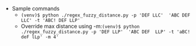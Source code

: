 - Sample commands 
    - `(venv)$ python ./regex_fuzzy_distance.py -p 'DEF LLC'  'ABC DEF LLC' -t 'ABC! DEF LLP'`
    - Override max distance using -m:`(venv)$ python ./regex_fuzzy_distance.py -p 'DEF LLP'  'ABC DEF  LLP' -t 'aBC! deF lLp' -m 4'`